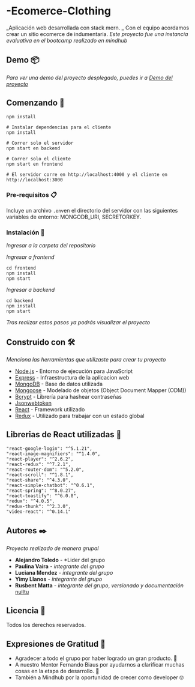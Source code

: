 # -Ecomerce-Clothing

_Aplicación web desarrollada con stack mern. _ Con el equipo acordamos crear un sitio ecomerce de indumentaria.
_Este proyecto fue una instancia evaluativa en el bootcamp realizado en mindhub_

## Demo 📦

_Para ver una demo del proyecto desplegado, puedes ir a [Demo del proyecto](http://pyral.herokuapp.com/)_

## Comenzando 🚀

```# Instalar dependencias para el servidor
npm install

# Instalar dependencias para el cliente
npm install

# Correr solo el servidor
npm start en backend

# Correr solo el cliente
npm start en frontend

# El servidor corre en http://localhost:4000 y el cliente en http://localhost:3000
```

### Pre-requisitos 📋

Incluye un archivo `.env`en el directorio del servidor con las siguientes variables de entorno: MONGODB_URI, SECRETORKEY.


### Instalación 🔧

_Ingresar a la carpeta del repositorio_ 

_Ingresar a frontend_

```
cd frontend
npm install
npm start
```

_Ingresar a backend_

```
cd backend
npm install
npm start
```

_Tras realizar estos pasos ya podrás visualizar el proyecto_


## Construido con 🛠️

_Menciona las herramientas que utilizaste para crear tu proyecto_
* [Node.js](https://nodejs.org) - Entorno de ejecución para JavaScript
* [Express](https://expressjs.com) - Infraestructura de la aplicacion web
* [MongoDB](https://www.mongodb.com) - Base de datos utilizada
* [Mongoose](https://mongoosejs.com/) - Modelado de objetos (Object Document Mapper (ODM))
* [Bcrypt](https://www.npmjs.com/package/bcrypt) - Librería para hashear contraseñas
* [Jsonwebtoken](https://jwt.io/)
* [React](https://es.reactjs.org/) - Framework utilizado
* [Redux](https://es.redux.js.org/) - Utilizado para trabajar con un estado global

## Librerias de React utilizadas :file_folder:
    "react-google-login": "^5.1.21",
    "react-image-magnifiers": "^1.4.0",
    "react-player": "^2.6.2",
    "react-redux": "^7.2.1",
    "react-router-dom": "^5.2.0",
    "react-scroll": "^1.8.1",
    "react-share": "^4.3.0",
    "react-simple-chatbot": "^0.6.1",
    "react-spring": "^8.0.27",
    "react-toastify": "^6.0.8",
    "redux": "^4.0.5",
    "redux-thunk": "^2.3.0",
    "video-react": "^0.14.1"

## Autores ✒️

_Proyecto realizado de manera grupal_

* **Alejandro Toledo** - *Lider del grupo
* **Paulina Vaira** - *integrante del grupo*
* **Luciana Mendez** - *integrante del grupo*
* **Yimy Llanos** - *integrante del grupo*
* **Rusbent Matta** - *integrante del grupo*, *versionado y documentación* [nulltu](https://github.com/nulltu)

## Licencia 📄

Todos los derechos reservados. 

## Expresiones de Gratitud 🎁

* Agradecer a todo el grupo por haber logrado un gran producto. 🍺
* A nuestro Mentor Fernando Biaus por ayudarnos a clarificar muchas cosas en la etapa de desarrollo. :gem:
* También a Mindhub por la oportunidad de crecer como developer 🤓

